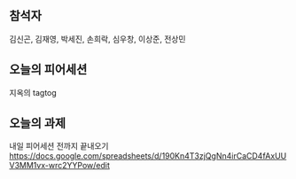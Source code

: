 ## 참석자
김신곤, 김재영, 박세진, 손희락, 심우창, 이상준, 전상민

## 오늘의 피어세션
지옥의 tagtog

## 오늘의 과제
내일 피어세션 전까지 끝내오기
https://docs.google.com/spreadsheets/d/190Kn4T3zjQgNn4irCaCD4fAxUUV3MM1vx-wrc2YYPow/edit
